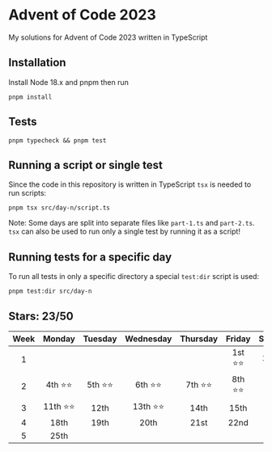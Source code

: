 # Advent of Code 2023

My solutions for Advent of Code 2023 written in TypeScript

## Installation

Install Node 18.x and pnpm then run

```shell
pnpm install
```

## Tests

```shell
pnpm typecheck && pnpm test
```

## Running a script or single test

Since the code in this repository is written in TypeScript `tsx` is needed to run scripts:

```shell
pnpm tsx src/day-n/script.ts
```

Note: Some days are split into separate files like `part-1.ts` and `part-2.ts`. `tsx` can also be used to run only a single test by running it as a script!

## Running tests for a specific day

To run all tests in only a specific directory a special `test:dir` script is used:

```shell
pnpm test:dir src/day-n
```

## Stars: 23/50

| Week |  Monday   | Tuesday  | Wednesday | Thursday |  Friday  | Saturday |  Sunday  |
| :--: | :-------: | :------: | :-------: | :------: | :------: | :------: | :------: |
|  1   |           |          |           |          | 1st ⭐⭐ | 2nd ⭐⭐ | 3rd ⭐⭐ |
|  2   | 4th ⭐⭐  | 5th ⭐⭐ | 6th ⭐⭐  | 7th ⭐⭐ | 8th ⭐⭐ | 9th ⭐⭐ | 10th ⭐  |
|  3   | 11th ⭐⭐ |   12th   | 13th ⭐⭐ |   14th   |   15th   |   16th   |   17th   |
|  4   |   18th    |   19th   |   20th    |   21st   |   22nd   |   23rd   |   24th   |
|  5   |   25th    |          |           |          |          |          |          |
